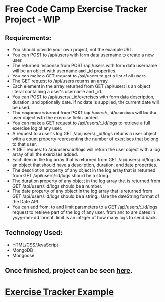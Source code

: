 # Free Code Camp Exercise Tracker Project - WIP

## Requirements:
*  You should provide your own project, not the example URL.
*  You can POST to /api/users with form data username to create a new user.
*  The returned response from POST /api/users with form data username will be an object with username and _id properties.
*  You can make a GET request to /api/users to get a list of all users.
*  The GET request to /api/users returns an array.
*  Each element in the array returned from GET /api/users is an object literal containing a user's username and _id.
*  You can POST to /api/users/:_id/exercises with form data description, duration, and optionally date. If no date is supplied, the current date will be used.
*  The response returned from POST /api/users/:_id/exercises will be the user object with the exercise fields added.
*  You can make a GET request to /api/users/:_id/logs to retrieve a full exercise log of any user.
*  A request to a user's log GET /api/users/:_id/logs returns a user object with a count property representing the number of exercises that belong to that user.
*  A GET request to /api/users/:id/logs will return the user object with a log array of all the exercises added.
*  Each item in the log array that is returned from GET /api/users/:id/logs is an object that should have a description, duration, and date properties.
*  The description property of any object in the log array that is returned from GET /api/users/:id/logs should be a string.
*  The duration property of any object in the log array that is returned from GET /api/users/:id/logs should be a number.
*  The date property of any object in the log array that is returned from GET /api/users/:id/logs should be a string.. Use the dateString format of the Date API.
*  You can add from, to and limit parameters to a GET /api/users/:_id/logs request to retrieve part of the log of any user. from and to are dates in yyyy-mm-dd format. limit is an integer of how many logs to send back.

## Technology Used:
*  HTML/CSS/JavaScript
*  MongoDB
*  Mongoose

## Once finished, project can be seen [here]().

# [Exercise Tracker Example](https://www.freecodecamp.org/learn/apis-and-microservices/apis-and-microservices-projects/exercise-tracker)


